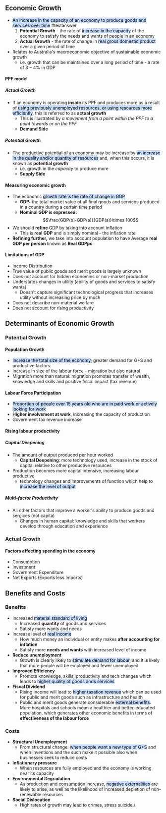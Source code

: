 ## Economic Growth
- <mark style="background: #ADCCFFA6;">An increase in the capacity of an economy to produce goods and services over time</mark> #testanswer 
	1. **Potential Growth** - the rate of <mark style="background: #ADCCFFA6;">increase in the capacity</mark> of the economy to satisfy the needs and wants of people in an economy
	2. **Actual Growth** - the rate of change in <mark style="background: #ADCCFFA6;">real gross domestic product </mark> over a given period of time
- Relates to Australia's macroeconomic objective of sustainable economic growth
	- i.e. growth that can be maintained over a long period of time - a rate of $3-4\%$ in GDP
#### PPF model
##### Actual Growth
- If an economy is operating **inside** its PPF and produces more as a result of <mark style="background: #ADCCFFA6;">using previously unemployed resources, or using resources more efficiently</mark>, this is referred to as **actual growth**
	- This is illustrated by *a movement from a point within the PPF to a point towards or on the PPF*
	- **Demand Side**
##### Potential Growth
- The productive potential of an economy may be increase by <mark style="background: #ADCCFFA6;">an increase in the quality and/or quantity of resources</mark> and, when this occurs, it is known as **potential growth**
	- i.e. growth in the *capacity* to produce more
	- **Supply Side**

#### Measuring economic growth
- The economic <mark style="background: #ADCCFFA6;">growth rate is the rate of change in GDP</mark>
	- **GDP:** the total market value of all final goods and services produced in a country during a certain time period
	- **Nominal GDP is expressed:**$$\frac{GDP(b)-GDP(a)}{GDP(a)}\times 100$$
- We should **refine** GDP by taking into account inflation
	- This is **real GDP** and is simply nominal - the inflation rate
- **Refining further,** we take into account population to have Average **real GDP per person** known as **Real GDPpc**

#### Limitations of GDP
- Income Distribution
- True value of public goods and merit goods is largely unknown
- Does not account for hidden economies or non-market production
- Understates changes in utility (ability of goods and services to satisfy wants)
	- Doesn't capture significant technological progress that increases utility without increasing price by much
- Does not describe non-material welfare
- Does not account for rising productivity

## Determinants of Economic Growth
### Potential Growth
#### Population Growth
- <mark style="background: #ADCCFFA6;">Increase the total size of the economy</mark>; greater demand for G+S and productive factors
- Increase in size of the labour force - migration but also natural
- Migration more than natural: migration promotes transfer of wealth, knowledge and skills and positive fiscal impact (tax revenue)

#### Labour Force Participation
- <mark style="background: #ADCCFFA6;">Proportion of people over 15 years old who are in paid work or actively looking for work</mark>
- **Higher involvement at work**, increasing the capacity of production
- Government tax revenue increase

#### Rising labour productivity
##### Capital Deepening
-  The amount of output produced per hour worked
	- **Capital Deepening**: more technology used, increase in the stock of capital relative to other productive resources
- Production becomes more capital intensive, increasing labour productive
	- technology changes and improvements of function which help to <mark style="background: #ADCCFFA6;">increase the level of output</mark>

##### Multi-factor Productivity
- All other factors that improve a worker's ability to produce goods and sergices (not capita)
	- Changes in human capital: knowledge and skills that workers develop through education and experience

### Actual Growth
#### Factors affecting spending in the economy
- Consumption
- Investment
- Government Expenditure
- Net Exports (Exports less Imports)


## Benefits and Costs
### Benefits
- Increased <mark style="background: #ADCCFFA6;">material standard of living</mark>
	- Increased **quantity** of goods and services
	- Satisfy more wants and needs
- Increase level of <mark style="background: #ADCCFFA6;">real income</mark>
	- How much money an individual or entity makes **after accounting for inflation**
	- Satisfy more **needs and wants** with increased level of income
- **Reduce unemployment**
	- Growth is clearly likely to <mark style="background: #ADCCFFA6;">stimulate demand for labour</mark>, and it is likely that more people will be employed and fewer unemployed
- **Improved Efficiency**
	- Promote knowledge, skills, productivity and tech changes which leads to <mark style="background: #ADCCFFA6;">higher quality of goods ands services</mark>
- **Fiscal Dividend**
	- Rising income will lead to <mark style="background: #ADCCFFA6;">higher taxation revenue</mark> which can be used for public and merit goods such as infrastructure and health
	- Public and merit goods generate considerable <mark style="background: #ADCCFFA6;">external benefits</mark>. More hospitals and schools mean a healthier and better-educated population, which generates other economic benefits in terms of **effectiveness of the labour force**
### Costs
- **Structural Unemployment**
	- From structural change: <mark style="background: #ADCCFFA6;">when people want a new type of G+S</mark> and when inventions and the such make it possible also when businesses seek to reduce costs
- **Inflationary pressure**
	- When resources are fully employed and the economy is working near its capacity
- **Environmental Degradation**
	- As production and consumption increase, <mark style="background: #ADCCFFA6;">negative externalities</mark> are likely to arise, as well as the likelihood of increased depletion of non-renewable resources
- **Social Dislocation**
	- High rates of growth may lead to crimes, stress suicide.\